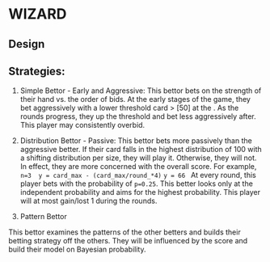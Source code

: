# WIZARD

## Design



## Strategies:

1. Simple Bettor - Early and Aggressive:
This bettor bets on the strength of their hand vs. the order of bids.
At the early stages of the game, they bet aggressively  with a lower threshold  card > [50] at the . As the rounds progress, they up the threshold and bet less aggressively after.
This player may consistently overbid.

2. Distribution Bettor - Passive:
This bettor bets more passively than the aggressive better. If their card falls in the highest distribution of 100 with a shifting distribution per size, they will play it. Otherwise, they will not. In effect, they are more concerned with the overall score.
For example,
` n=3  y = card_max - (card_max/round_*4) `
`y = 66 `
At every round, this player bets with the probability of `p=0.25`. This better looks only at the independent probability and aims for the highest probability.
This player will at most gain/lost 1 during the rounds.


3. Pattern Bettor

This bettor examines the patterns of the other betters and builds their betting strategy off the others. They will be influenced by the score and build their model on Bayesian probability.